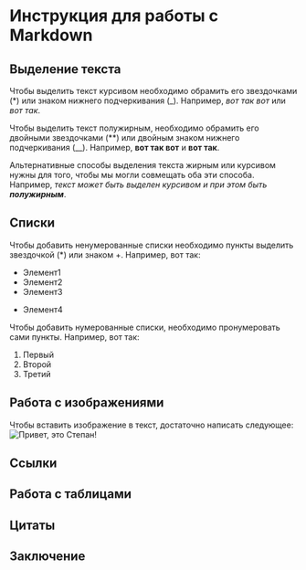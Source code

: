 # Инструкция для работы с Markdown

## Выделение текста

Чтобы выделить текст курсивом необходимо обрамить его звездочками (*) или знаком нижнего подчеркивания (_). Например, *вот так вот* или _вот так_.

Чтобы выделить текст полужирным, необходимо обрамить его двойными звездочками (**) или двойным знаком нижнего подчеркивания (__). Например, **вот так вот** и __вот так__.

Альтернативные способы выделения текста жирным или курсивом нужны для того, чтобы мы могли совмещать оба эти способа. Например, _текст может быть выделен курсивом и при этом быть **полужирным**_.

## Списки

Чтобы добавить ненумерованные списки необходимо пункты выделить звездочкой (*) или знаком +. Например, вот так:
* Элемент1
* Элемент2
* Элемент3
+ Элемент4

Чтобы добавить нумерованные списки, необходимо пронумеровать сами пункты. Например, вот так:
1. Первый
2. Второй
3. Третий

## Работа с изображениями

Чтобы вставить изображение в текст, достаточно написать следующее:
![Привет, это Степан!](20220328-kot-post.jpg)

## Ссылки

## Работа с таблицами

## Цитаты

## Заключение